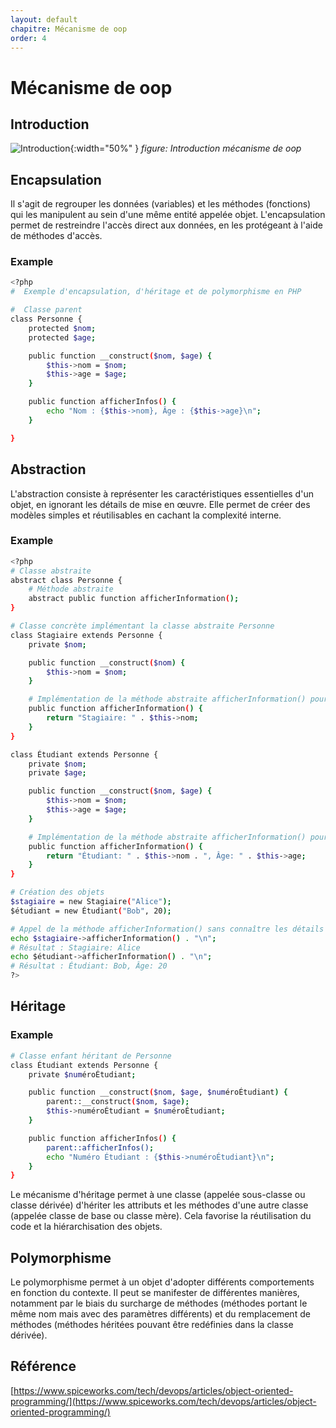```yaml
---
layout: default
chapitre: Mécanisme de oop
order: 4
---
```


# Mécanisme de oop

<!-- new slide -->

## Introduction
![Introduction](/lab-poo/4.Mécanisme-de-oop/images/mecanisme-de-oop.png){:width="50%" }
*figure: Introduction mécanisme de oop*

<!-- note -->

## Encapsulation 

 Il s'agit de regrouper les données (variables) et les méthodes (fonctions) qui les manipulent au sein d'une même entité appelée objet. L'encapsulation permet de restreindre l'accès direct aux données, en les protégeant à l'aide de méthodes d'accès.

### Example

```bash
<?php
#  Exemple d'encapsulation, d'héritage et de polymorphisme en PHP

#  Classe parent
class Personne {
    protected $nom;
    protected $age;

    public function __construct($nom, $age) {
        $this->nom = $nom;
        $this->age = $age;
    }

    public function afficherInfos() {
        echo "Nom : {$this->nom}, Âge : {$this->age}\n";
    }

}
```

## Abstraction 

 L'abstraction consiste à représenter les caractéristiques essentielles d'un objet, en ignorant les détails de mise en œuvre. Elle permet de créer des modèles simples et réutilisables en cachant la complexité interne.

### Example

```bash
<?php
# Classe abstraite
abstract class Personne {
    # Méthode abstraite
    abstract public function afficherInformation();
}

# Classe concrète implémentant la classe abstraite Personne
class Stagiaire extends Personne {
    private $nom;

    public function __construct($nom) {
        $this->nom = $nom;
    }

    # Implémentation de la méthode abstraite afficherInformation() pour la classe Stagiaire
    public function afficherInformation() {
        return "Stagiaire: " . $this->nom;
    }
}

class Étudiant extends Personne {
    private $nom;
    private $age;

    public function __construct($nom, $age) {
        $this->nom = $nom;
        $this->age = $age;
    }

    # Implémentation de la méthode abstraite afficherInformation() pour la classe Étudiant
    public function afficherInformation() {
        return "Étudiant: " . $this->nom . ", Âge: " . $this->age;
    }
}

# Création des objets
$stagiaire = new Stagiaire("Alice");
$étudiant = new Étudiant("Bob", 20);

# Appel de la méthode afficherInformation() sans connaître les détails d'implémentation internes
echo $stagiaire->afficherInformation() . "\n"; 
# Résultat : Stagiaire: Alice
echo $étudiant->afficherInformation() . "\n"; 
# Résultat : Étudiant: Bob, Âge: 20
?>


```

## Héritage 

### Example

```bash
# Classe enfant héritant de Personne
class Étudiant extends Personne {
    private $numéroÉtudiant;

    public function __construct($nom, $age, $numéroÉtudiant) {
        parent::__construct($nom, $age);
        $this->numéroÉtudiant = $numéroÉtudiant;
    }

    public function afficherInfos() {
        parent::afficherInfos();
        echo "Numéro Étudiant : {$this->numéroÉtudiant}\n";
    }
}
```

 Le mécanisme d'héritage permet à une classe (appelée sous-classe ou classe dérivée) d'hériter les attributs et les méthodes d'une autre classe (appelée classe de base ou classe mère). Cela favorise la réutilisation du code et la hiérarchisation des objets.

## Polymorphisme 

Le polymorphisme permet à un objet d'adopter différents comportements en fonction du contexte. Il peut se manifester de différentes manières, notamment par le biais du surcharge de méthodes (méthodes portant le même nom mais avec des paramètres différents) et du remplacement de méthodes (méthodes héritées pouvant être redéfinies dans la classe dérivée).

## Référence

[https://www.spiceworks.com/tech/devops/articles/object-oriented-programming/](https://www.spiceworks.com/tech/devops/articles/object-oriented-programming/)

<!-- new slide -->